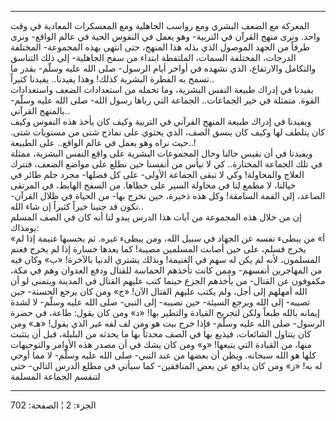 ------------------------------------------------------------------------

المعركة مع الضعف البشري ومع رواسب الجاهلية ومع المعسكرات المعادية في وقت
واحد. ونرى منهج القرآن في التربية- وهو يعمل في النفوس الحية في عالم
الواقع- ونرى طرفاً من الجهد الموصول الذي بذله هذا المنهج، حتى انتهى بهذه
المجموعة- المختلفة الدرجات، المختلفة السمات، الملتقطة ابتداء من سفح
الجاهلية- إلى ذلك التناسق والتكامل والارتفاع، الذي نشهده في أواخر أيام
الرسول- صلى الله عليه وسلّم- بقدر ما تسمح به الفطرة البشرية كذلك! وهذا
يفيدنا.. يفيدنا كثيراً..  
يفيدنا في إدراك طبيعة النفس البشرية، وما تحمله من استعدادات الضعف
واستعدادات القوة. متمثلة في خير الجماعات.. الجماعة التي رباها رسول الله-
صلى الله عليه وسلّم- بالمنهج القرآني..  
ويفيدنا في إدراك طبيعة المنهج القرآني في التربية وكيف كان يأخذ هذه
النفوس وكيف كان يتلطف لها وكيف كان ينسق الصف، الذي يحتوي على نماذج شتى
من مستويات شتى. حيث نراه وهو يعمل في عالم الواقع.. على الطبيعة..!  
ويفيدنا في أن نقيس حالنا وحال المجموعات البشرية على واقع النفس البشرية،
ممثلة في تلك الجماعة المختارة.. كي لا نيأس من أنفسنا حين نطلع على مواضع
الضعف، فنترك العلاج والمحاولة! وكي لا تبقى الجماعة الأولى- على كل فضلها-
مجرد حلم طائر في خيالنا، لا مطمع لنا في محاولة السير على خطاها. من السفح
الهابط، في المرتقى الصاعد، إلى القمة السامقة! وكل هذه ذخيرة، حين نخرج
بها- من الحياة في ظلال القرآن- نكون قد جنينا خيراً كثيراً إن شاء الله..  
إن من خلال هذه المجموعة من آيات هذا الدرس يبدو لنا أنه كان في الصف
المسلم يومذاك:  
«أ» من يبطىء نفسه عن الجهاد في سبيل الله، ومن يبطىء غيره. ثم يحسبها
غنيمة إذا لم يخرج فسلم، على حين أصابت المسلمين مصيبة! كما يعدها خسارة
إذا لم يخرج فغنم المسلمون، لأنه لم يكن له سهم في الغنيمة! وبذلك يشتري
الدنيا بالآخرة! «ب» وكان فيه من المهاجرين أنفسهم- وممن كانت تأخذهم
الحماسة للقتال ودفع العدوان وهم في مكة، مكفوفون عن القتال- من يأخذهم
الجزع حينما كتب عليهم القتال في المدينة ويتمنى لو أن الله أمهلهم إلى
أجل، ولم يكتب عليهم القتال الآن! «ج» ومن كان يرجع الحسنة- حين تصيبه- إلى
الله ويرجع السيئة- حين تصيبه- إلى النبي- صلى الله عليه وسلّم- لا لشدة
إيمانه بالله طبعاً ولكن لتجريح القيادة والتطير بها! «د» ومن كان يقول:
طاعة، في حضرة الرسول- صلى الله عليه وسلّم- فإذا خرج بيت هو ومن لف لفه غير
الذي يقول! «هـ» ومن كان يتناول الشائعات، فيذيع بها في الصف محدثاً بها ما
يحدثه من البلبلة، قبل أن يتثبت منها، من القيادة التي يتبعها! «و» ومن كان
يشك في أن مصدر هذه الأوامر والتوجيهات كلها هو الله سبحانه. ويظن أن بعضها
من عند النبي- صلى الله عليه وسلّم- لا مما أوحي له به! «ز» ومن كان يدافع
عن بعض المنافقين- كما سيأتي في مطلع الدرس التالي- حتى لتنقسم الجماعة
المسلمة

------------------------------------------------------------------------

الجزء: 2 ¦ الصفحة: 702
